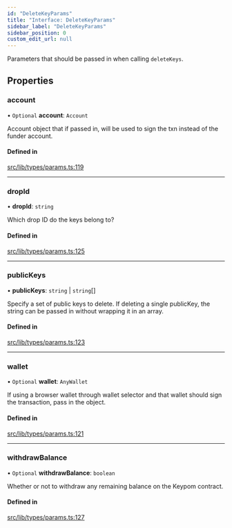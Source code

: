 ```yaml
---
id: "DeleteKeyParams"
title: "Interface: DeleteKeyParams"
sidebar_label: "DeleteKeyParams"
sidebar_position: 0
custom_edit_url: null
---
```


Parameters that should be passed in when calling `deleteKeys`.

## Properties

### account

• `Optional` **account**: `Account`

Account object that if passed in, will be used to sign the txn instead of the funder account.

#### Defined in

[src/lib/types/params.ts:119](https://github.com/keypom/keypom-js/blob/8c566df/src/lib/types/params.ts#L119)

___

### dropId

• **dropId**: `string`

Which drop ID do the keys belong to?

#### Defined in

[src/lib/types/params.ts:125](https://github.com/keypom/keypom-js/blob/8c566df/src/lib/types/params.ts#L125)

___

### publicKeys

• **publicKeys**: `string` \| `string`[]

Specify a set of public keys to delete. If deleting a single publicKey, the string can be passed in without wrapping it in an array.

#### Defined in

[src/lib/types/params.ts:123](https://github.com/keypom/keypom-js/blob/8c566df/src/lib/types/params.ts#L123)

___

### wallet

• `Optional` **wallet**: `AnyWallet`

If using a browser wallet through wallet selector and that wallet should sign the transaction, pass in the object.

#### Defined in

[src/lib/types/params.ts:121](https://github.com/keypom/keypom-js/blob/8c566df/src/lib/types/params.ts#L121)

___

### withdrawBalance

• `Optional` **withdrawBalance**: `boolean`

Whether or not to withdraw any remaining balance on the Keypom contract.

#### Defined in

[src/lib/types/params.ts:127](https://github.com/keypom/keypom-js/blob/8c566df/src/lib/types/params.ts#L127)
